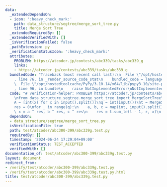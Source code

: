 ```yaml
---
data:
  _extendedDependsOn:
  - icon: ':heavy_check_mark:'
    path: data_structure/segtree/merge_sort_tree.py
    title: Merge Sort Tree
  _extendedRequiredBy: []
  _extendedVerifiedWith: []
  _isVerificationFailed: false
  _pathExtension: py
  _verificationStatusIcon: ':heavy_check_mark:'
  attributes:
    PROBLEM: https://atcoder.jp/contests/abc339/tasks/abc339_g
    links:
    - https://atcoder.jp/contests/abc339/tasks/abc339_g
  bundledCode: "Traceback (most recent call last):\n  File \"/opt/hostedtoolcache/PyPy/3.10.14/x64/lib/pypy3.10/site-packages/onlinejudge_verify/documentation/build.py\"\
    , line 76, in _render_source_code_stat\n    bundled_code = language.bundle(\n\
    \  File \"/opt/hostedtoolcache/PyPy/3.10.14/x64/lib/pypy3.10/site-packages/onlinejudge_verify/languages/python.py\"\
    , line 96, in bundle\n    raise NotImplementedError\nNotImplementedError\n"
  code: "# verification-helper: PROBLEM https://atcoder.jp/contests/abc339/tasks/abc339_g\n\
    \nfrom data_structure.segtree.merge_sort_tree import MergeSortTree\n\nn = int(input())\n\
    A = [int(x) for x in input().split()]\nq = int(input())\nt = MergeSortTree(A)\n\
    res = 0\nfor _ in range(q):\n    a, b, c = map(int, input().split())\n    l, r,\
    \ x = a ^ res, b ^ res, c ^ res\n    res = t.sum_le(l - 1, r, x)\n    print(res)\n"
  dependsOn:
  - data_structure/segtree/merge_sort_tree.py
  isVerificationFile: true
  path: test/atcoder/abc300-399/abc339g.test.py
  requiredBy: []
  timestamp: '2024-06-24 17:29:04+09:00'
  verificationStatus: TEST_ACCEPTED
  verifiedWith: []
documentation_of: test/atcoder/abc300-399/abc339g.test.py
layout: document
redirect_from:
- /verify/test/atcoder/abc300-399/abc339g.test.py
- /verify/test/atcoder/abc300-399/abc339g.test.py.html
title: test/atcoder/abc300-399/abc339g.test.py
---
```

